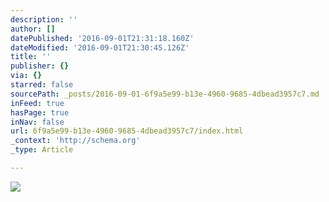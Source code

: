 ```yaml
---
description: ''
author: []
datePublished: '2016-09-01T21:31:18.160Z'
dateModified: '2016-09-01T21:30:45.126Z'
title: ''
publisher: {}
via: {}
starred: false
sourcePath: _posts/2016-09-01-6f9a5e99-b13e-4960-9685-4dbead3957c7.md
inFeed: true
hasPage: true
inNav: false
url: 6f9a5e99-b13e-4960-9685-4dbead3957c7/index.html
_context: 'http://schema.org'
_type: Article

---
```

![](https://the-grid-user-content.s3-us-west-2.amazonaws.com/1b97beb1-596b-4e98-b511-9b0f9d9dcd8c.jpg)